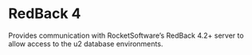 # RedBack 4
Provides communication with RocketSoftware’s RedBack 4.2+ server to allow access to the u2 database environments.